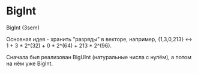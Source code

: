 # BigInt
BigInt (3sem)

Основная идея - хранить "разряды" в векторе, например, {1,3,0,213} <-> 1 + 3 * 2^(32) + 0 * 2^(64) + 213 * 2^(96).

Сначала был реализован BigUInt (натуральные числа с нулём), а потом на нём уже BigInt.